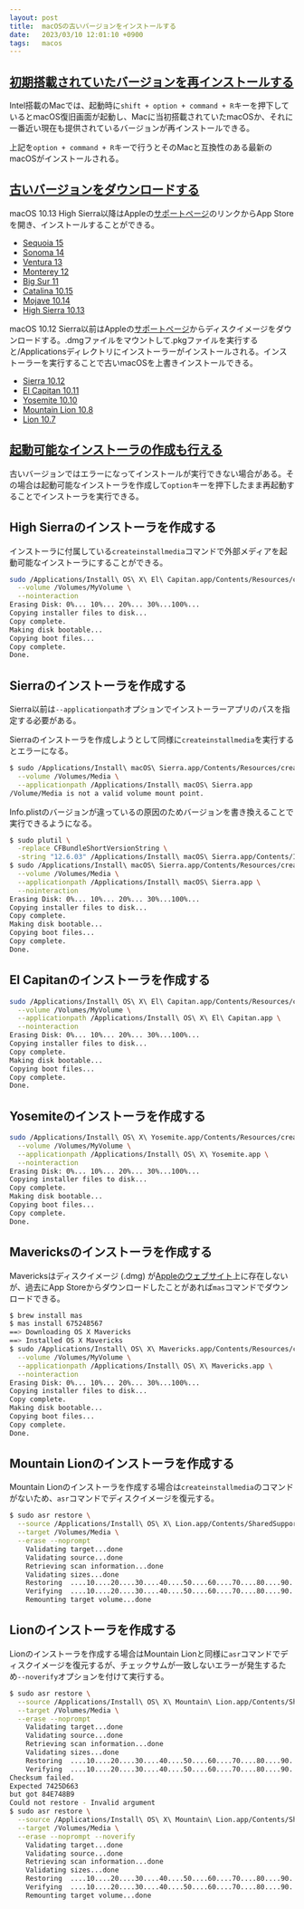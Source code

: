 ```yaml
---
layout: post
title:  macOSの古いバージョンをインストールする
date:   2023/03/10 12:01:10 +0900
tags:   macos
---
```


## [初期搭載されていたバージョンを再インストールする](https://support.apple.com/ja-jp/HT204904)

Intel搭載のMacでは、起動時に`shift + option + command + R`キーを押下しているとmacOS復旧画面が起動し、Macに当初搭載されていたmacOSか、それに一番近い現在も提供されているバージョンが再インストールできる。

上記を`option + command + R`キーで行うとそのMacと互換性のある最新のmacOSがインストールされる。

## [古いバージョンをダウンロードする](https://support.apple.com/ja-jp/HT211683)

macOS 10.13 High Sierra以降はAppleの[サポートページ](https://support.apple.com/ja-jp/102662)のリンクからApp Storeを開き、インストールすることができる。

-   [Sequoia 15](macappstores://apps.apple.com/app/macos-sequoia/id6596773750?mt=12)
-   [Sonoma 14](macappstores://apps.apple.com/app/macos-sonoma/id6450717509?mt=12)
-   [Ventura 13](macappstores://apps.apple.com/jp/app/macos-ventura/id1638787999?mt=12)
-   [Monterey 12](macappstores://apps.apple.com/jp/app/macos-monterey/id1576738294?mt=12)
-   [Big Sur 11](macappstores://apps.apple.com/jp/app/macos-big-sur/id1526878132?mt=12)
-   [Catalina 10.15](macappstores://apps.apple.com/jp/app/macos-catalina/id1466841314?mt=12)
-   [Mojave 10.14](macappstores://apps.apple.com/jp/app/macos-mojave/id1398502828?mt=12)
-   [High Sierra 10.13](macappstores://apps.apple.com/jp/app/macos-high-sierra/id1246284741?mt=12)

macOS 10.12 Sierra以前はAppleの[サポートページ](https://support.apple.com/ja-jp/102662)からディスクイメージをダウンロードする。.dmgファイルをマウントして.pkgファイルを実行すると/Applicationsディレクトリにインストーラーがインストールされる。インストーラーを実行することで古いmacOSを上書きインストールできる。

-   [Sierra 10.12](http://updates-http.cdn-apple.com/2019/cert/061-39476-20191023-48f365f4-0015-4c41-9f44-39d3d2aca067/InstallOS.dmg)
-   [El Capitan 10.11](http://updates-http.cdn-apple.com/2019/cert/061-41424-20191024-218af9ec-cf50-4516-9011-228c78eda3d2/InstallMacOSX.dmg)
-   [Yosemite 10.10](http://updates-http.cdn-apple.com/2019/cert/061-41343-20191023-02465f92-3ab5-4c92-bfe2-b725447a070d/InstallMacOSX.dmg)
-   [Mountain Lion 10.8](https://updates.cdn-apple.com/2021/macos/031-0627-20210614-90D11F33-1A65-42DD-BBEA-E1D9F43A6B3F/InstallMacOSX.dmg)
-   [Lion 10.7](https://updates.cdn-apple.com/2021/macos/041-7683-20210614-E610947E-C7CE-46EB-8860-D26D71F0D3EA/InstallMacOSX.dmg)

## [起動可能なインストーラの作成も行える](https://support.apple.com/ja-jp/HT201372)

古いバージョンではエラーになってインストールが実行できない場合がある。その場合は起動可能なインストーラを作成して`option`キーを押下したまま再起動することでインストーラを実行できる。

## High Sierraのインストーラを作成する

インストーラに付属している`createinstallmedia`コマンドで外部メディアを起動可能なインストーラにすることができる。

```sh
sudo /Applications/Install\ OS\ X\ El\ Capitan.app/Contents/Resources/createinstallmedia \
  --volume /Volumes/MyVolume \
  --nointeraction
Erasing Disk: 0%... 10%... 20%... 30%...100%...
Copying installer files to disk...
Copy complete.
Making disk bootable...
Copying boot files...
Copy complete.
Done.
```

## Sierraのインストーラを作成する

Sierra以前は`--applicationpath`オプションでインストーラーアプリのパスを指定する必要がある。

Sierraのインストーラを作成しようとして同様に`createinstallmedia`を実行するとエラーになる。

```sh
$ sudo /Applications/Install\ macOS\ Sierra.app/Contents/Resources/createinstallmedia \
  --volume /Volumes/Media \
  --applicationpath /Applications/Install\ macOS\ Sierra.app
/Volume/Media is not a valid volume mount point.
```

Info.plistのバージョンが違っているの原因のためバージョンを書き換えることで実行できるようになる。

```sh
$ sudo plutil \
  -replace CFBundleShortVersionString \
  -string "12.6.03" /Applications/Install\ macOS\ Sierra.app/Contents/Info.plist
$ sudo /Applications/Install\ macOS\ Sierra.app/Contents/Resources/createinstallmedia \
  --volume /Volumes/Media \
  --applicationpath /Applications/Install\ macOS\ Sierra.app \
  --nointeraction
Erasing Disk: 0%... 10%... 20%... 30%...100%...
Copying installer files to disk...
Copy complete.
Making disk bootable...
Copying boot files...
Copy complete.
Done.
```

## El Capitanのインストーラを作成する

```sh
sudo /Applications/Install\ OS\ X\ El\ Capitan.app/Contents/Resources/createinstallmedia \
  --volume /Volumes/MyVolume \
  --applicationpath /Applications/Install\ OS\ X\ El\ Capitan.app \
  --nointeraction
Erasing Disk: 0%... 10%... 20%... 30%...100%...
Copying installer files to disk...
Copy complete.
Making disk bootable...
Copying boot files...
Copy complete.
Done.
```

## Yosemiteのインストーラを作成する

```sh
sudo /Applications/Install\ OS\ X\ Yosemite.app/Contents/Resources/createinstallmedia \
  --volume /Volumes/MyVolume \
  --applicationpath /Applications/Install\ OS\ X\ Yosemite.app \
  --nointeraction
Erasing Disk: 0%... 10%... 20%... 30%...100%...
Copying installer files to disk...
Copy complete.
Making disk bootable...
Copying boot files...
Copy complete.
Done.
```

## Mavericksのインストーラを作成する

Mavericksはディスクイメージ (.dmg) が[Appleのウェブサイト](https://support.apple.com/ja-jp/HT211683)上に存在しないが、過去にApp Storeからダウンロードしたことがあれば`mas`コマンドでダウンロードできる。

```sh
$ brew install mas
$ mas install 675248567
==> Downloading OS X Mavericks
==> Installed OS X Mavericks
$ sudo /Applications/Install\ OS\ X\ Mavericks.app/Contents/Resources/createinstallmedia \
  --volume /Volumes/MyVolume \
  --applicationpath /Applications/Install\ OS\ X\ Mavericks.app \
  --nointeraction
Erasing Disk: 0%... 10%... 20%... 30%...100%...
Copying installer files to disk...
Copy complete.
Making disk bootable...
Copying boot files...
Copy complete.
Done.
```

## Mountain Lionのインストーラを作成する

Mountain Lionのインストーラを作成する場合は`createinstallmedia`のコマンドがないため、`asr`コマンドでディスクイメージを復元する。

```sh
$ sudo asr restore \
  --source /Applications/Install\ OS\ X\ Lion.app/Contents/SharedSupport/InstallESD.dmg \
  --target /Volumes/Media \
  --erase --noprompt
    Validating target...done
    Validating source...done
    Retrieving scan information...done
    Validating sizes...done
    Restoring  ....10....20....30....40....50....60....70....80....90....100
    Verifying  ....10....20....30....40....50....60....70....80....90....100
    Remounting target volume...done
```

## Lionのインストーラを作成する

Lionのインストーラを作成する場合はMountain Lionと同様に`asr`コマンドでディスクイメージを復元するが、チェックサムが一致しないエラーが発生するため`--noverify`オプションを付けて実行する。

```sh
$ sudo asr restore \
  --source /Applications/Install\ OS\ X\ Mountain\ Lion.app/Contents/SharedSupport/InstallESD.dmg \
  --target /Volumes/Media \
  --erase --noprompt
    Validating target...done
    Validating source...done
    Retrieving scan information...done
    Validating sizes...done
    Restoring  ....10....20....30....40....50....60....70....80....90....100
    Verifying  ....10....20....30....40....50....60....70....80....90....100
Checksum failed.
Expected 7425D663
but got 84E748B9
Could not restore - Invalid argument
$ sudo asr restore \
  --source /Applications/Install\ OS\ X\ Mountain\ Lion.app/Contents/SharedSupport/InstallESD.dmg \
  --target /Volumes/Media \
  --erase --noprompt --noverify
    Validating target...done
    Validating source...done
    Retrieving scan information...done
    Validating sizes...done
    Restoring  ....10....20....30....40....50....60....70....80....90....100
    Verifying  ....10....20....30....40....50....60....70....80....90....100
    Remounting target volume...done
```
